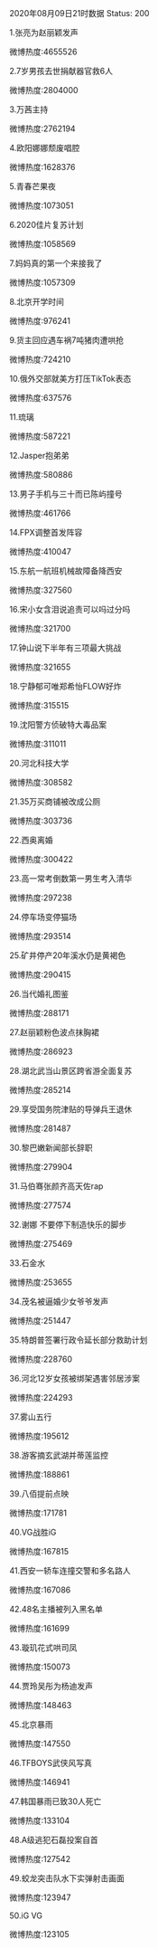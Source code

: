 2020年08月09日21时数据
Status: 200

1.张亮为赵丽颖发声

微博热度:4655526

2.7岁男孩去世捐献器官救6人

微博热度:2804000

3.万茜主持

微博热度:2762194

4.欧阳娜娜颓废唱腔

微博热度:1628376

5.青春芒果夜

微博热度:1073051

6.2020佳片复苏计划

微博热度:1058569

7.妈妈真的第一个来接我了

微博热度:1057309

8.北京开学时间

微博热度:976241

9.货主回应遇车祸7吨猪肉遭哄抢

微博热度:724210

10.俄外交部就美方打压TikTok表态

微博热度:637576

11.琉璃

微博热度:587221

12.Jasper抱弟弟

微博热度:580886

13.男子手机与三十而已陈屿撞号

微博热度:461766

14.FPX调整首发阵容

微博热度:410047

15.东航一航班机械故障备降西安

微博热度:327560

16.宋小女含泪说追责可以吗过分吗

微博热度:321700

17.钟山说下半年有三项最大挑战

微博热度:321655

18.宁静郁可唯郑希怡FLOW好炸

微博热度:315515

19.沈阳警方侦破特大毒品案

微博热度:311011

20.河北科技大学

微博热度:308582

21.35万买商铺被改成公厕

微博热度:303736

22.西奥离婚

微博热度:300422

23.高一常考倒数第一男生考入清华

微博热度:297238

24.停车场变停猫场

微博热度:293514

25.矿井停产20年溪水仍是黄褐色

微博热度:290415

26.当代婚礼图鉴

微博热度:288171

27.赵丽颖粉色波点抹胸裙

微博热度:286923

28.湖北武当山景区跨省游全面复苏

微博热度:285214

29.享受国务院津贴的导弹兵王退休

微博热度:281487

30.黎巴嫩新闻部长辞职

微博热度:279904

31.马伯骞张颜齐高天佐rap

微博热度:277574

32.谢娜 不要停下制造快乐的脚步

微博热度:275469

33.石金水

微博热度:253655

34.茂名被逼婚少女爷爷发声

微博热度:251447

35.特朗普签署行政令延长部分救助计划

微博热度:228760

36.河北12岁女孩被绑架遇害邻居涉案

微博热度:224293

37.雾山五行

微博热度:195612

38.游客摘玄武湖并蒂莲监控

微博热度:188861

39.八佰提前点映

微博热度:171781

40.VG战胜iG

微博热度:167815

41.西安一轿车连撞交警和多名路人

微博热度:167086

42.48名主播被列入黑名单

微博热度:161699

43.璇玑花式哄司凤

微博热度:150073

44.贾玲吴彤为杨迪发声

微博热度:148463

45.北京暴雨

微博热度:147550

46.TFBOYS武侠风写真

微博热度:146941

47.韩国暴雨已致30人死亡

微博热度:133104

48.A级逃犯石磊投案自首

微博热度:127542

49.蛟龙突击队水下实弹射击画面

微博热度:123947

50.iG VG

微博热度:123105

